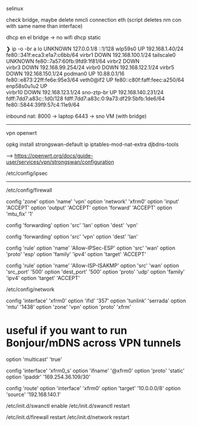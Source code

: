 




selinux



check bridge, maybe delete nmcli connection eth (script deletes nm con with same name than interface)



dhcp en el bridge -> no wifi
dhcp static


❯ ip -o -br a
lo               UNKNOWN        127.0.0.1/8 ::1/128 
wlp59s0          UP             192.168.1.40/24 fe80::341f:eca3:e1a7:c6bb/64 
virbr1           DOWN           192.168.100.1/24 
tailscale0       UNKNOWN        fe80::7a57:60fb:9fd9:1f81/64 
virbr2           DOWN           
virbr3           DOWN           192.168.99.254/24 
virbr0           DOWN           192.168.122.1/24 
virbr5           DOWN           192.168.150.1/24 
podman0          UP             10.88.0.1/16 fe80::e873:22ff:fe6e:95e3/64 
veth0@if2        UP             fe80::c80f:faff:feec:a250/64 
enp58s0u1u2      UP             
virbr10          DOWN           192.168.123.1/24 
sno-ztp-br       UP             192.168.140.231/24 fdff:7dd7:a83c::1d0/128 fdff:7dd7:a83c:0:9a73:df29:5bfb:1de6/64 fe80::5844:39f9:57c4:11e9/64 





inbound nat:
8000 -> laptop
6443 -> sno VM (with bridge)












-----------


vpn openwrt

opkg install strongswan-default ip iptables-mod-nat-extra djbdns-tools


--> https://openwrt.org/docs/guide-user/services/vpn/strongswan/configuration

/etc/config/ipsec
******


/etc/config/firewall

config 'zone'
  option 'name' 'vpn'
  option 'network' 'xfrm0'
  option 'input' 'ACCEPT'
  option 'output' 'ACCEPT'
  option 'forward' 'ACCEPT'
  option 'mtu_fix' '1'
 
config 'forwarding'
  option 'src' 'lan'
  option 'dest' 'vpn'
 
config 'forwarding'
  option 'src' 'vpn'
  option 'dest' 'lan'
 
config 'rule'
  option 'name' 'Allow-IPSec-ESP'
  option 'src' 'wan'
  option 'proto' 'esp'
  option 'family' 'ipv4'
  option 'target' 'ACCEPT'
 
config 'rule'
  option 'name' 'Allow-ISP-ISAKMP'
  option 'src' 'wan'
  option 'src_port' '500'
  option 'dest_port' '500'
  option 'proto' 'udp'
  option 'family' 'ipv4'
  option 'target' 'ACCEPT'




/etc/config/network

config 'interface' 'xfrm0'
  option 'ifid' '357'
  option 'tunlink' 'serrada'
  option 'mtu' '1438'
  option 'zone' 'vpn'
  option 'proto' 'xfrm'
  # useful if you want to run Bonjour/mDNS across VPN tunnels
  option 'multicast' 'true'
 
config 'interface' 'xfrm0_s'
  option 'ifname' '@xfrm0'
  option 'proto' 'static'
  option 'ipaddr' '169.254.36.109/30'
 
config 'route'
  option 'interface' 'xfrm0'
  option 'target' '10.0.0.0/8'
  option 'source' '192.168.140.1'



/etc/init.d/swanctl enable
/etc/init.d/swanctl restart

/etc/init.d/firewall restart
/etc/init.d/network restart